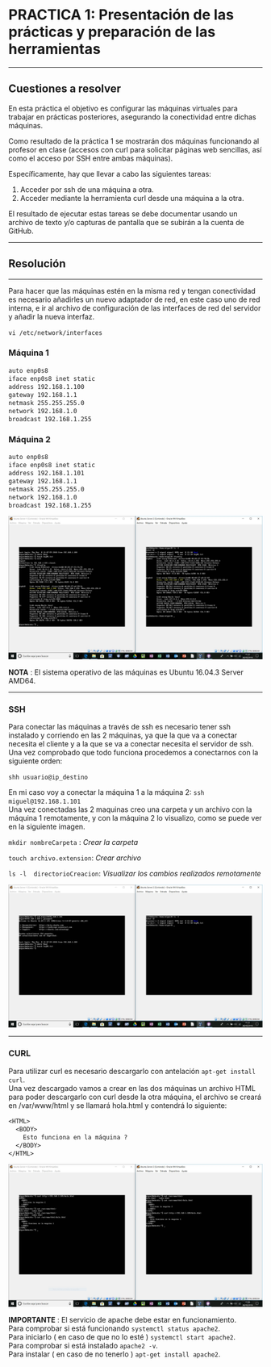 # **PRACTICA 1:** Presentación de las prácticas y preparación de las herramientas

---

## Cuestiones a resolver

En esta práctica el objetivo es configurar las máquinas virtuales para trabajar en prácticas posteriores, asegurando la conectividad entre dichas máquinas.  
 
Como resultado de la práctica 1 se mostrarán dos máquinas funcionando al profesor en clase (accesos con curl para solicitar páginas web sencillas, así como el acceso por SSH entre ambas máquinas).  
 
Específicamente, hay que llevar a cabo las siguientes tareas: 

1.    Acceder por ssh de una máquina a otra.
2.    Acceder mediante la herramienta curl desde una máquina a la otra. 
 
El resultado de ejecutar estas tareas se debe documentar usando un archivo de texto y/o capturas de pantalla que se subirán a la cuenta de GitHub.

---

## Resolución

---

Para hacer que las máquinas estén en la misma red y tengan conectividad es necesario añadirles un nuevo adaptador de red, en este caso uno de red interna, e ir al archivo de configuración de las interfaces de red del servidor y añadir la nueva interfaz.  

`vi /etc/network/interfaces`  

### Máquina 1  
~~~
auto enp0s8  
iface enp0s8 inet static  
address 192.168.1.100  
gateway 192.168.1.1  
netmask 255.255.255.0  
network 192.168.1.0  
broadcast 192.168.1.255
~~~

### Máquina 2
~~~
auto enp0s8  
iface enp0s8 inet static  
address 192.168.1.101  
gateway 192.168.1.1  
netmask 255.255.255.0  
network 192.168.1.0  
broadcast 192.168.1.255
~~~

![imagen](https://github.com/iMiguel10/SWAP/blob/master/Practicas/Practica%201/Captura%20Demo%202%20maquinas.JPG)


**NOTA** : El sistema operativo de las máquinas es Ubuntu 16.04.3 Server AMD64.

---

### SSH

Para conectar las máquinas a través de ssh es necesario tener ssh instalado y corriendo en las 2 máquinas, ya que la que va a conectar necesita el cliente y a la que se va a conectar necesita el servidor de ssh.  
Una vez comprobado que todo funciona procedemos a conectarnos con la siguiente orden:

`shh usuario@ip_destino`

En mi caso voy a conectar la máquina 1 a la máquina 2: `ssh miguel@192.168.1.101`  
Una vez conectadas las 2 maquinas creo una carpeta y un archivo con la máquina 1 remotamente, y con la máquina 2 lo visualizo, como se puede ver en la siguiente imagen.

`mkdir nombreCarpeta` : *Crear la carpeta*

`touch archivo.extension`: *Crear archivo*

`ls -l  directorioCreacion`: *Visualizar los cambios realizados remotamente*

![imagen](https://github.com/iMiguel10/SWAP/blob/master/Practicas/Practica%201/Captura%20SSH.JPG)

---

### CURL

Para utilizar curl es necesario descargarlo con antelación `apt-get install curl`.  
Una vez descargado vamos a crear en las dos máquinas un archivo HTML para poder descargarlo con curl desde la otra máquina, el archivo se creará en /var/www/html y se llamará hola.html y contendrá lo siguiente:  

~~~
<HTML>  
  <BODY>  
    Esto funciona en la máquina ?  
  </BODY>  
</HTML>  
~~~

![imagen](https://github.com/iMiguel10/SWAP/blob/master/Practicas/Practica%201/Captura%20CURL%20completa.JPG)

**IMPORTANTE** : El servicio de apache debe estar en funcionamiento.  
Para comprobar si está funcionando `systemctl status apache2`.  
Para iniciarlo ( en caso de que no lo esté ) `systemctl start apache2`.   
Para comprobar si está instalado `apache2 -v`.  
Para instalar ( en caso de no tenerlo ) `apt-get install apache2`.  



